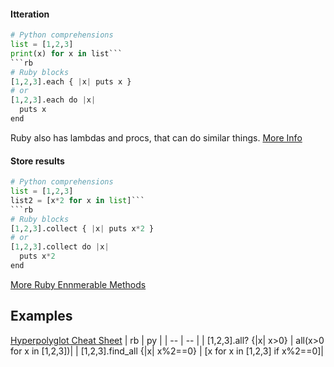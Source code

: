 
#### Itteration
```py
# Python comprehensions
list = [1,2,3]
print(x) for x in list```
```rb
# Ruby blocks
[1,2,3].each { |x| puts x }
# or
[1,2,3].each do |x|
  puts x
end
```
Ruby also has lambdas and procs, that can do similar things. [More Info](http://awaxman11.github.io/blog/2013/08/05/what-is-the-difference-between-a-block/)

#### Store results
```py
# Python comprehensions
list = [1,2,3]
list2 = [x*2 for x in list]```
```rb
# Ruby blocks
[1,2,3].collect { |x| puts x*2 }
# or
[1,2,3].collect do |x|
  puts x*2
end
```
[More Ruby Ennmerable Methods](https://ruby-doc.org/core-2.2.3/Enumerable.html)

## Examples
[Hyperpolyglot Cheat Sheet](http://hyperpolyglot.org/scripting)
| rb | py |
| -- | -- |
| [1,2,3].all? {&#124;x&#124; x>0}        | all(x>0 for x in [1,2,3])|
| [1,2,3].find_all {&#124;x&#124; x%2==0} | [x for x in [1,2,3] if x%2==0]|
